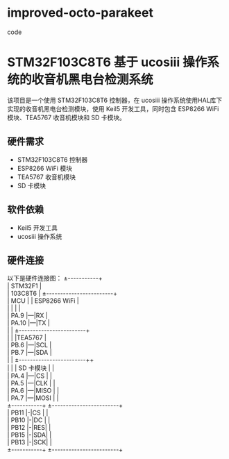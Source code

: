# improved-octo-parakeet
code
# STM32F103C8T6 基于 ucosiii 操作系统的收音机黑电台检测系统
该项目是一个使用 STM32F103C8T6 控制器，在 ucosiii 操作系统使用HAL库下实现的收音机黑电台检测模块，使用 Keil5 开发工具，同时包含 ESP8266 WiFi 模块、TEA5767 收音机模块和 SD 卡模块。
## 硬件需求
- STM32F103C8T6 控制器
- ESP8266 WiFi 模块
- TEA5767 收音机模块
- SD 卡模块
## 软件依赖
- Keil5 开发工具
- ucosiii 操作系统
## 硬件连接
以下是硬件连接图：
±-----------+  
| STM32F1  |  
| 103C8T6  | ±------------------------+  
| MCU      | | ESP8266 WiFi |  
|          | |              |  
| PA.9     |—|RX            |  
| PA.10    |—|TX            |  
|          | ±------------------------+  
|          | |TEA5767     |  
| PB.6     |—|SCL         |  
| PB.7     |—|SDA         |  
|          | ±------------------------++  
|          | | SD 卡模块 |  |  
| PA.4     |—|CS |         |  
| PA.5     |—|CLK |        |  
| PA.6     |—|MISO |       |  
| PA.7     |—|MOSI |       |  
±-----------+ ±------------------------+  
| PB11     |-|CS |         |  
| PB10     |-|DC |         |  
| PB12     |-|RES|         |  
| PB15     |-|SDA|         |  
| PB13     |-|SCK|         |  
±-----------+ ±------------------------+  
